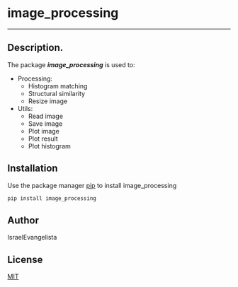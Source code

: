 # image_processing
_______________________________________________________________________________________________________

## Description.
     
  The package **_image_processing_** is used to:
   
   - Processing:
		- Histogram matching
		- Structural similarity
		- Resize image
   - Utils:
		- Read image
		- Save image
		- Plot image
		- Plot result
		- Plot histogram

## Installation

Use the package manager [pip](https://pip.pypa.io/en/stable/) to install image_processing

```bash
pip install image_processing
```
## Author
IsraelEvangelista

## License
[MIT](https://choosealicense.com/licenses/mit/)
